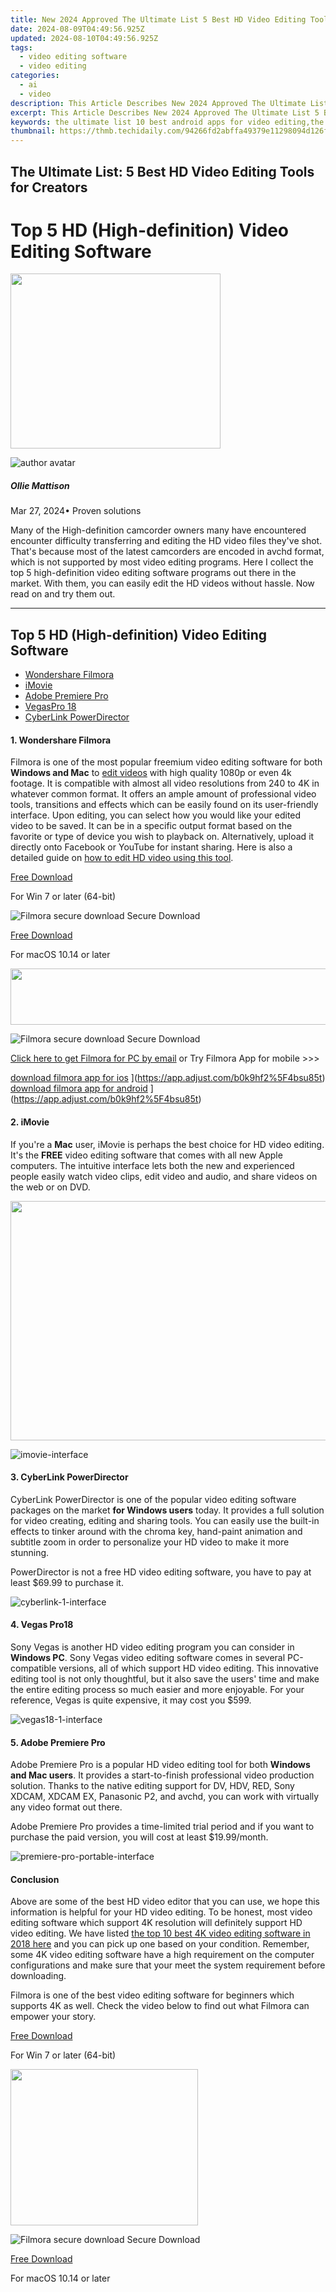```yaml
---
title: New 2024 Approved The Ultimate List 5 Best HD Video Editing Tools for Creators
date: 2024-08-09T04:49:56.925Z
updated: 2024-08-10T04:49:56.925Z
tags: 
  - video editing software
  - video editing
categories: 
  - ai
  - video
description: This Article Describes New 2024 Approved The Ultimate List 5 Best HD Video Editing Tools for Creators
excerpt: This Article Describes New 2024 Approved The Ultimate List 5 Best HD Video Editing Tools for Creators
keywords: the ultimate list 10 best android apps for video editing,the ultimate list best 4k8k video editing software for creators,the best ipad video editing apps for creators 2024 edition,the ultimate list 2024s best free video editing programs for everyone,the ultimate list 5 best video editing apps for ipad,the ultimate list 5 best free wmv video editing tools,the ultimate list 5 best hd video editing tools for creators
thumbnail: https://thmb.techidaily.com/94266fd2abffa49379e11298094d126f869b761cee72b14ccd455aec2a0df5c4.jpg
---
```


## The Ultimate List: 5 Best HD Video Editing Tools for Creators

# Top 5 HD (High-definition) Video Editing Software

<!-- affiliate ads begin -->
<a href="https://aligracehair.sjv.io/c/5597632/2087264/19272" target="_top" id="2087264"><img src="//a.impactradius-go.com/display-ad/19272-2087264" border="0" alt="" width="336" height="280"/></a><img height="0" width="0" src="https://imp.pxf.io/i/5597632/2087264/19272" style="position:absolute;visibility:hidden;" border="0" />
<!-- affiliate ads end -->
![author avatar](https://images.wondershare.com/filmora/article-images/ollie-mattison.jpg)

##### Ollie Mattison

 Mar 27, 2024• Proven solutions

Many of the High-definition camcorder owners many have encountered encounter difficulty transferring and editing the HD video files they've shot. That's because most of the latest camcorders are encoded in avchd format, which is not supported by most video editing programs. Here I collect the top 5 high-definition video editing software programs out there in the market. With them, you can easily edit the HD videos without hassle. Now read on and try them out.

---

## Top 5 HD (High-definition) Video Editing Software

* [Wondershare Filmora](#tab%5F01)
* [iMovie](#tab%5F02)
* [Adobe Premiere Pro](#tab%5F03)
* [VegasPro 18](#tab%5F04)
* [CyberLink PowerDirector](#tab%5F05)

#### 1\. Wondershare Filmora

Filmora is one of the most popular freemium video editing software for both   **Windows and Mac** to [edit videos](https://tools.techidaily.com/wondershare/filmora/download/) with high quality 1080p or even 4k footage. It is compatible with almost all video resolutions from 240 to 4K in whatever common format. It offers an ample amount of professional video tools, transitions and effects which can be easily found on its user-friendly interface. Upon editing, you can select how you would like your edited video to be saved. It can be in a specific output format based on the favorite or type of device you wish to playback on. Alternatively, upload it directly onto Facebook or YouTube for instant sharing. Here is also a detailed guide on [how to edit HD video using this tool](https://tools.techidaily.com/wondershare/filmora/download/).

[Free Download](https://tools.techidaily.com/wondershare/filmora/download/)

For Win 7 or later (64-bit)

![Filmora secure download](https://images.wondershare.com/filmora/images/store/secure.png) Secure Download

[Free Download](https://tools.techidaily.com/wondershare/filmora/download/)

For macOS 10.14 or later

<!-- affiliate ads begin -->
<a href="https://arkmc.pxf.io/c/5597632/427477/5172" target="_top" id="427477"><img src="//a.impactradius-go.com/display-ad/5172-427477" border="0" alt="" width="728" height="90"/></a><img height="0" width="0" src="https://arkmc.pxf.io/i/5597632/427477/5172" style="position:absolute;visibility:hidden;" border="0" />
<!-- affiliate ads end -->
![Filmora secure download](https://images.wondershare.com/filmora/images/store/secure.png) Secure Download

[Click here to get Filmora for PC by email](https://tools.techidaily.com/wondershare/filmora/download/)
or Try Filmora App for mobile >>>

[download filmora app for ios](https://images.wondershare.com/filmorago/article-common/app_store.svg) ](https://app.adjust.com/b0k9hf2%5F4bsu85t) [download filmora app for android](https://images.wondershare.com/filmorago/article-common/google_play.svg) ](https://app.adjust.com/b0k9hf2%5F4bsu85t)

#### 2\. iMovie

If you're a **Mac** user, iMovie is perhaps the best choice for HD video editing. It's the **FREE** video editing software that comes with all new Apple computers. The intuitive interface lets both the new and experienced people easily watch video clips, edit video and audio, and share videos on the web or on DVD.

<!-- affiliate ads begin -->
<a href="https://ship7com.pxf.io/c/5597632/1509856/17634" target="_top" id="1509856"><img src="//a.impactradius-go.com/display-ad/17634-1509856" border="0" alt="" width="730" height="383"/></a>
<!-- affiliate ads end -->
![imovie-interface](https://tools.techidaily.com/wondershare/filmora/download/)

#### 3\. CyberLink PowerDirector

CyberLink PowerDirector is one of the popular video editing software packages on the market **for Windows users** today. It provides a full solution for video creating, editing and sharing tools. You can easily use the built-in effects to tinker around with the chroma key, hand-paint animation and subtitle zoom in order to personalize your HD video to make it more stunning.

PowerDirector is not a free HD video editing software, you have to pay at least $69.99 to purchase it.

![cyberlink-1-interface](https://tools.techidaily.com/wondershare/filmora/download/)

#### 4\. Vegas Pro18

Sony Vegas is another HD video editing program you can consider in **Windows PC**. Sony Vegas video editing software comes in several PC-compatible versions, all of which support HD video editing. This innovative editing tool is not only thoughtful, but it also save the users' time and make the entire editing process so much easier and more enjoyable. For your reference, Vegas is quite expensive, it may cost you $599.

![vegas18-1-interface](https://tools.techidaily.com/wondershare/filmora/download/)

#### 5\. Adobe Premiere Pro

Adobe Premiere Pro is a popular HD video editing tool for both   **Windows and Mac users**. It provides a start-to-finish professional video production solution. Thanks to the native editing support for DV, HDV, RED, Sony XDCAM, XDCAM EX, Panasonic P2, and avchd, you can work with virtually any video format out there.

Adobe Premiere Pro provides a time-limited trial period and if you want to purchase the paid version, you will cost at least $19.99/month.

![premiere-pro-portable-interface](https://tools.techidaily.com/wondershare/filmora/download/)

#### **Conclusion**

Above are some of the best HD video editor that you can use, we hope this information is helpful for your HD video editing. To be honest, most video editing software which support 4K resolution will definitely support HD video editing. We have listed [the top 10 best 4K video editing software in 2018 here](https://tools.techidaily.com/wondershare/filmora/download/) and you can pick up one based on your condition. Remember, some 4K video editing software have a high requirement on the computer configurations and make sure that your meet the system requirement before downloading.

Filmora is one of the best video editing software for beginners which supports 4K as well. Check the video below to find out what Filmora can empower your story.

[Free Download](https://tools.techidaily.com/wondershare/filmora/download/)

For Win 7 or later (64-bit)

<!-- affiliate ads begin -->
<a href="https://united.elfm.net/c/5597632/748964/4704" target="_top" id="748964"><img src="//a.impactradius-go.com/display-ad/4704-748964" border="0" alt="" width="300" height="250"/></a><img height="0" width="0" src="https://united.elfm.net/i/5597632/748964/4704" style="position:absolute;visibility:hidden;" border="0" />
<!-- affiliate ads end -->
![Filmora secure download](https://images.wondershare.com/filmora/images/store/secure.png) Secure Download

[Free Download](https://tools.techidaily.com/wondershare/filmora/download/)

For macOS 10.14 or later

<!-- affiliate ads begin -->
<span id="1793213">
					<video width="1080" height="1620" style="cursor:pointer"
           poster="//a.impactradius-go.com/display-clicktoplayimage/1793213.jpeg"
           onclick="if(!this.playClicked){this.play();this.setAttribute('controls',true);this.playClicked=true;}">
	   <source src="//a.impactradius-go.com/display-ad/19135-1793213">
	   <img src="//a.impactradius-go.com/display-clicktoplayimage/1793213.jpeg" style="border: none; height: 100%; width: 100%; object-fit: contain">
	</video>
	<div style="width:1080px;text-align:center"><a href="javascript:window.open(decodeURIComponent('https%3A%2F%2Ftinyland.pxf.io%2Fc%2F5597632%2F1793213%2F19135'), '_blank');void(0);">Click here</a></div>
</span>
<img height="0" width="0" src="https://imp.pxf.io/i/5597632/1793213/19135" style="position:absolute;visibility:hidden;" border="0" />
<!-- affiliate ads end -->
![Filmora secure download](https://images.wondershare.com/filmora/images/store/secure.png) Secure Download

[Click here to get Filmora for PC by email](https://tools.techidaily.com/wondershare/filmora/download/)
or Try Filmora App for mobile >>>

[download filmora app for ios](https://images.wondershare.com/filmorago/article-common/app_store.svg) ](https://app.adjust.com/b0k9hf2%5F4bsu85t) [download filmora app for android](https://images.wondershare.com/filmorago/article-common/google_play.svg) ](https://app.adjust.com/b0k9hf2%5F4bsu85t)

<!-- affiliate ads begin -->
<a href="https://appsumo.8odi.net/c/5597632/2087484/7443" target="_top" id="2087484"><img src="//a.impactradius-go.com/display-ad/7443-2087484" border="0" alt="" width="1200" height="600"/></a><img height="0" width="0" src="https://appsumo.8odi.net/i/5597632/2087484/7443" style="position:absolute;visibility:hidden;" border="0" />
<!-- affiliate ads end -->
![author avatar](https://images.wondershare.com/filmora/article-images/ollie-mattison.jpg)

Ollie Mattison

Ollie Mattison is a writer and a lover of all things video.

Follow @Ollie Mattison



<ins class="adsbygoogle"
      style="display:block"
      data-ad-client="ca-pub-7571918770474297"
      data-ad-slot="8358498916"
      data-ad-format="auto"
      data-full-width-responsive="true"></ins>

